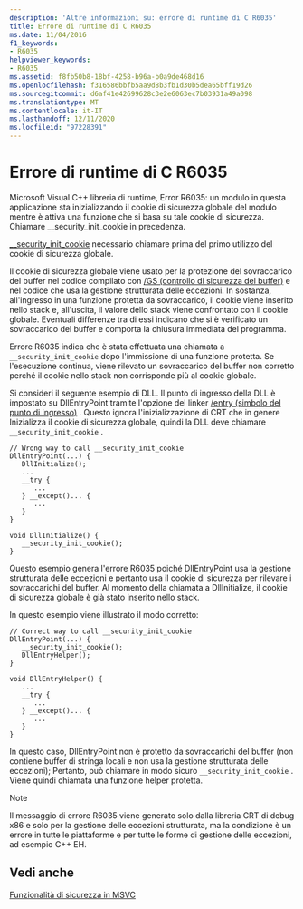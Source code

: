 ```yaml
---
description: 'Altre informazioni su: errore di runtime di C R6035'
title: Errore di runtime di C R6035
ms.date: 11/04/2016
f1_keywords:
- R6035
helpviewer_keywords:
- R6035
ms.assetid: f8fb50b8-18bf-4258-b96a-b0a9de468d16
ms.openlocfilehash: f316586bbfb5aa9d8b3fb1d30b5dea65bff19d26
ms.sourcegitcommit: d6af41e42699628c3e2e6063ec7b03931a49a098
ms.translationtype: MT
ms.contentlocale: it-IT
ms.lasthandoff: 12/11/2020
ms.locfileid: "97228391"
---
```

# <a name="c-runtime-error-r6035"></a>Errore di runtime di C R6035

Microsoft Visual C++ libreria di runtime, Error R6035: un modulo in questa applicazione sta inizializzando il cookie di sicurezza globale del modulo mentre è attiva una funzione che si basa su tale cookie di sicurezza.  Chiamare __security_init_cookie in precedenza.

[__security_init_cookie](../../c-runtime-library/reference/security-init-cookie.md) necessario chiamare prima del primo utilizzo del cookie di sicurezza globale.

Il cookie di sicurezza globale viene usato per la protezione del sovraccarico del buffer nel codice compilato con [/GS (controllo di sicurezza del buffer)](../../build/reference/gs-buffer-security-check.md) e nel codice che usa la gestione strutturata delle eccezioni. In sostanza, all'ingresso in una funzione protetta da sovraccarico, il cookie viene inserito nello stack e, all'uscita, il valore dello stack viene confrontato con il cookie globale. Eventuali differenze tra di essi indicano che si è verificato un sovraccarico del buffer e comporta la chiusura immediata del programma.

Errore R6035 indica che è stata effettuata una chiamata a `__security_init_cookie` dopo l'immissione di una funzione protetta. Se l'esecuzione continua, viene rilevato un sovraccarico del buffer non corretto perché il cookie nello stack non corrisponde più al cookie globale.

Si consideri il seguente esempio di DLL. Il punto di ingresso della DLL è impostato su DllEntryPoint tramite l'opzione del linker [/entry (simbolo del punto di ingresso)](../../build/reference/entry-entry-point-symbol.md) . Questo ignora l'inizializzazione di CRT che in genere Inizializza il cookie di sicurezza globale, quindi la DLL deve chiamare `__security_init_cookie` .

```
// Wrong way to call __security_init_cookie
DllEntryPoint(...) {
   DllInitialize();
   ...
   __try {
      ...
   } __except()... {
      ...
   }
}

void DllInitialize() {
   __security_init_cookie();
}
```

Questo esempio genera l'errore R6035 poiché DllEntryPoint usa la gestione strutturata delle eccezioni e pertanto usa il cookie di sicurezza per rilevare i sovraccarichi del buffer. Al momento della chiamata a DllInitialize, il cookie di sicurezza globale è già stato inserito nello stack.

In questo esempio viene illustrato il modo corretto:

```
// Correct way to call __security_init_cookie
DllEntryPoint(...) {
   __security_init_cookie();
   DllEntryHelper();
}

void DllEntryHelper() {
   ...
   __try {
      ...
   } __except()... {
      ...
   }
}
```

In questo caso, DllEntryPoint non è protetto da sovraccarichi del buffer (non contiene buffer di stringa locali e non usa la gestione strutturata delle eccezioni); Pertanto, può chiamare in modo sicuro `__security_init_cookie` . Viene quindi chiamata una funzione helper protetta.

> [!NOTE]
> Il messaggio di errore R6035 viene generato solo dalla libreria CRT di debug x86 e solo per la gestione delle eccezioni strutturata, ma la condizione è un errore in tutte le piattaforme e per tutte le forme di gestione delle eccezioni, ad esempio C++ EH.

## <a name="see-also"></a>Vedi anche

[Funzionalità di sicurezza in MSVC](https://devblogs.microsoft.com/cppblog/security-features-in-microsoft-visual-c/)
